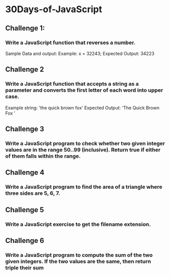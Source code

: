 ﻿# 30Days-of-JavaScript
<!-- Day 1-->
## Challenge 1:
### Write a JavaScript function that reverses a number.
Sample Data and output:
Example: 
x = 32243;
Expected Output: 34223
<!-- day 2 -->
## Challenge 2
### Write a JavaScript function that accepts a string as a parameter and converts the first letter of each word into upper case.
Example string: 'the quick brown fox'
Expected Output: 'The Quick Brown Fox '
<!-- day3 -->
## Challenge 3
### Write a JavaScript program to check whether two given integer values are in the range 50..99 (inclusive). Return true if either of them falls within the range.
<!-- day4 -->
## Challenge 4
### Write a JavaScript program to find the area of a triangle where three sides are 5, 6, 7.
<!-- day5 -->
## Challenge 5
### Write a JavaScript exercise to get the filename extension.
<!-- day-6 -->
## Challenge 6
### Write a JavaScript program to compute the sum of the two given integers. If the two values are the same, then return triple their sum
